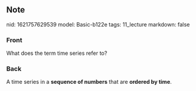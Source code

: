 ## Note
nid: 1621757629539
model: Basic-b122e
tags: 11_lecture
markdown: false

### Front
What does the term time series refer to?

### Back
A time series in a <b>sequence of numbers</b> that are <b>ordered
by time</b>.
